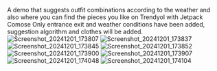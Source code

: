 A demo that suggests outfit combinations according to the weather and also where you can find the pieces you like on Trendyol with Jetpack Comose
Only entrance exit and weather conditions have been added, suggestion algorithm and clothes will be added.
![Screenshot_20241201_173807](https://github.com/user-attachments/assets/6bc6d5fa-2b97-4e4d-bc4c-4113f7bf4179)
![Screenshot_20241201_173837](https://github.com/user-attachments/assets/692e3fba-2ad9-4f92-8ce1-30c86ca9f7f5)
![Screenshot_20241201_173845](https://github.com/user-attachments/assets/2a244e68-2e88-4f2d-ad43-4056daa8d2e9)
![Screenshot_20241201_173852](https://github.com/user-attachments/assets/432af800-c5cf-4820-8286-ab20f6689343)
![Screenshot_20241201_173900](https://github.com/user-attachments/assets/26bf7161-a1e5-4b07-a88c-5e674dcd4a4b)
![Screenshot_20241201_173907](https://github.com/user-attachments/assets/98838982-e5b6-40f5-9e79-605fbcb80939)
![Screenshot_20241201_174048](https://github.com/user-attachments/assets/da22bbb4-acf7-4bde-8629-0b2ab1391a1f)
![Screenshot_20241201_174104](https://github.com/user-attachments/assets/b553edde-3f20-4947-86ef-1f6d228473bf)





